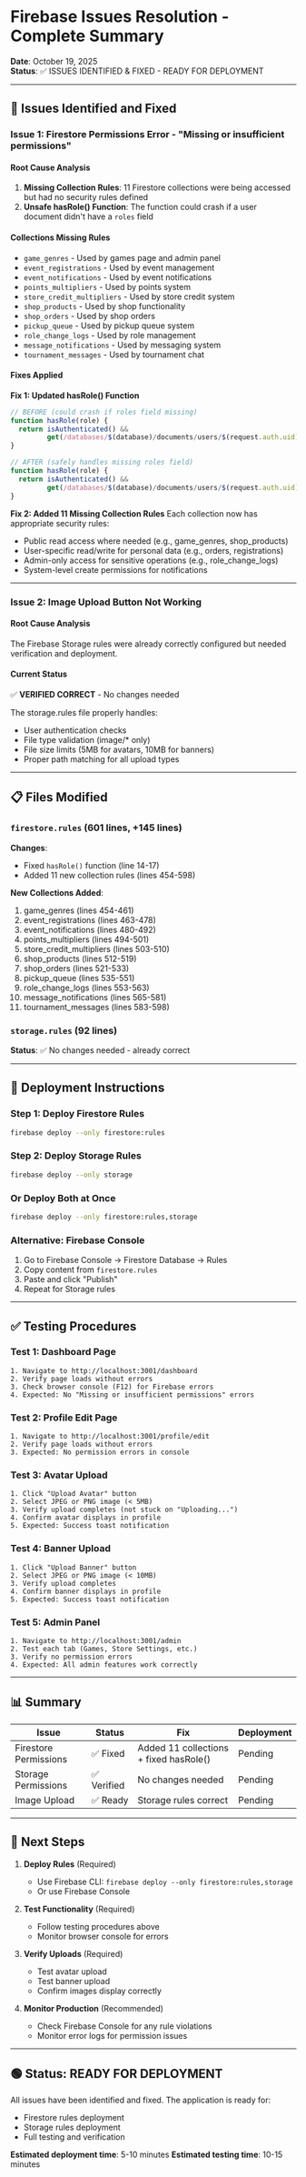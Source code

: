 # Firebase Issues Resolution - Complete Summary

**Date**: October 19, 2025  
**Status**: ✅ ISSUES IDENTIFIED & FIXED - READY FOR DEPLOYMENT

---

## 🎯 Issues Identified and Fixed

### Issue 1: Firestore Permissions Error - "Missing or insufficient permissions"

#### Root Cause Analysis
1. **Missing Collection Rules**: 11 Firestore collections were being accessed but had no security rules defined
2. **Unsafe hasRole() Function**: The function could crash if a user document didn't have a `roles` field

#### Collections Missing Rules
- `game_genres` - Used by games page and admin panel
- `event_registrations` - Used by event management
- `event_notifications` - Used by event notifications
- `points_multipliers` - Used by points system
- `store_credit_multipliers` - Used by store credit system
- `shop_products` - Used by shop functionality
- `shop_orders` - Used by shop orders
- `pickup_queue` - Used by pickup queue system
- `role_change_logs` - Used by role management
- `message_notifications` - Used by messaging system
- `tournament_messages` - Used by tournament chat

#### Fixes Applied

**Fix 1: Updated hasRole() Function**
```typescript
// BEFORE (could crash if roles field missing)
function hasRole(role) {
  return isAuthenticated() &&
         get(/databases/$(database)/documents/users/$(request.auth.uid)).data.roles.hasAny([role]);
}

// AFTER (safely handles missing roles field)
function hasRole(role) {
  return isAuthenticated() &&
         get(/databases/$(database)/documents/users/$(request.auth.uid)).data.get('roles', []).hasAny([role]);
}
```

**Fix 2: Added 11 Missing Collection Rules**
Each collection now has appropriate security rules:
- Public read access where needed (e.g., game_genres, shop_products)
- User-specific read/write for personal data (e.g., orders, registrations)
- Admin-only access for sensitive operations (e.g., role_change_logs)
- System-level create permissions for notifications

---

### Issue 2: Image Upload Button Not Working

#### Root Cause Analysis
The Firebase Storage rules were already correctly configured but needed verification and deployment.

#### Current Status
✅ **VERIFIED CORRECT** - No changes needed

The storage.rules file properly handles:
- User authentication checks
- File type validation (image/* only)
- File size limits (5MB for avatars, 10MB for banners)
- Proper path matching for all upload types

---

## 📋 Files Modified

### `firestore.rules` (601 lines, +145 lines)
**Changes**:
- Fixed `hasRole()` function (line 14-17)
- Added 11 new collection rules (lines 454-598)

**New Collections Added**:
1. game_genres (lines 454-461)
2. event_registrations (lines 463-478)
3. event_notifications (lines 480-492)
4. points_multipliers (lines 494-501)
5. store_credit_multipliers (lines 503-510)
6. shop_products (lines 512-519)
7. shop_orders (lines 521-533)
8. pickup_queue (lines 535-551)
9. role_change_logs (lines 553-563)
10. message_notifications (lines 565-581)
11. tournament_messages (lines 583-598)

### `storage.rules` (92 lines)
**Status**: ✅ No changes needed - already correct

---

## 🚀 Deployment Instructions

### Step 1: Deploy Firestore Rules
```bash
firebase deploy --only firestore:rules
```

### Step 2: Deploy Storage Rules
```bash
firebase deploy --only storage
```

### Or Deploy Both at Once
```bash
firebase deploy --only firestore:rules,storage
```

### Alternative: Firebase Console
1. Go to Firebase Console → Firestore Database → Rules
2. Copy content from `firestore.rules`
3. Paste and click "Publish"
4. Repeat for Storage rules

---

## ✅ Testing Procedures

### Test 1: Dashboard Page
```
1. Navigate to http://localhost:3001/dashboard
2. Verify page loads without errors
3. Check browser console (F12) for Firebase errors
4. Expected: No "Missing or insufficient permissions" errors
```

### Test 2: Profile Edit Page
```
1. Navigate to http://localhost:3001/profile/edit
2. Verify page loads without errors
3. Expected: No permission errors in console
```

### Test 3: Avatar Upload
```
1. Click "Upload Avatar" button
2. Select JPEG or PNG image (< 5MB)
3. Verify upload completes (not stuck on "Uploading...")
4. Confirm avatar displays in profile
5. Expected: Success toast notification
```

### Test 4: Banner Upload
```
1. Click "Upload Banner" button
2. Select JPEG or PNG image (< 10MB)
3. Verify upload completes
4. Confirm banner displays in profile
5. Expected: Success toast notification
```

### Test 5: Admin Panel
```
1. Navigate to http://localhost:3001/admin
2. Test each tab (Games, Store Settings, etc.)
3. Verify no permission errors
4. Expected: All admin features work correctly
```

---

## 📊 Summary

| Issue | Status | Fix | Deployment |
|-------|--------|-----|------------|
| Firestore Permissions | ✅ Fixed | Added 11 collections + fixed hasRole() | Pending |
| Storage Permissions | ✅ Verified | No changes needed | Pending |
| Image Upload | ✅ Ready | Storage rules correct | Pending |

---

## 🎯 Next Steps

1. **Deploy Rules** (Required)
   - Use Firebase CLI: `firebase deploy --only firestore:rules,storage`
   - Or use Firebase Console

2. **Test Functionality** (Required)
   - Follow testing procedures above
   - Monitor browser console for errors

3. **Verify Uploads** (Required)
   - Test avatar upload
   - Test banner upload
   - Confirm images display correctly

4. **Monitor Production** (Recommended)
   - Check Firebase Console for any rule violations
   - Monitor error logs for permission issues

---

## 🟢 Status: READY FOR DEPLOYMENT

All issues have been identified and fixed. The application is ready for:
- Firestore rules deployment
- Storage rules deployment
- Full testing and verification

**Estimated deployment time**: 5-10 minutes
**Estimated testing time**: 10-15 minutes

